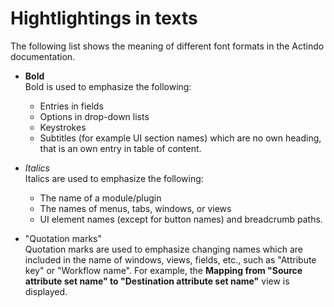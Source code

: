 # Hightlightings in texts

The following list shows the meaning of different font formats in the Actindo documentation.

- **Bold**   
    Bold is used to emphasize the following:       
    - Entries in fields
    - Options in drop-down lists
    - Keystrokes
    - Subtitles (for example UI section names) which are no own heading, that is an own entry in table of content.   

- *Italics*   
   Italics are used to emphasize the following:   
    - The name of a module/plugin
    - The names of menus, tabs, windows, or views 
    - UI element names (except for button names) and breadcrumb paths.   

- "Quotation marks"   
   Quotation marks are used to emphasize changing names which are included in the name of windows, views, fields, etc., such as "Attribute key" or "Workflow name". For example, the **Mapping from "Source attribute set name" to "Destination attribute set name"** view is displayed.

